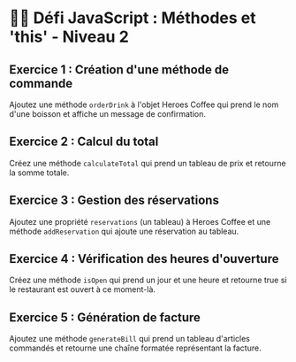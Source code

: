 # 🌟🌟 Défi JavaScript : Méthodes et 'this' - Niveau 2

## Exercice 1 : Création d'une méthode de commande

Ajoutez une méthode `orderDrink` à l'objet Heroes Coffee qui prend le nom d'une boisson et affiche un message de confirmation.

## Exercice 2 : Calcul du total

Créez une méthode `calculateTotal` qui prend un tableau de prix et retourne la somme totale.

## Exercice 3 : Gestion des réservations

Ajoutez une propriété `reservations` (un tableau) à Heroes Coffee et une méthode `addReservation` qui ajoute une réservation au tableau.

## Exercice 4 : Vérification des heures d'ouverture

Créez une méthode `isOpen` qui prend un jour et une heure et retourne true si le restaurant est ouvert à ce moment-là.

## Exercice 5 : Génération de facture

Ajoutez une méthode `generateBill` qui prend un tableau d'articles commandés et retourne une chaîne formatée représentant la facture.
